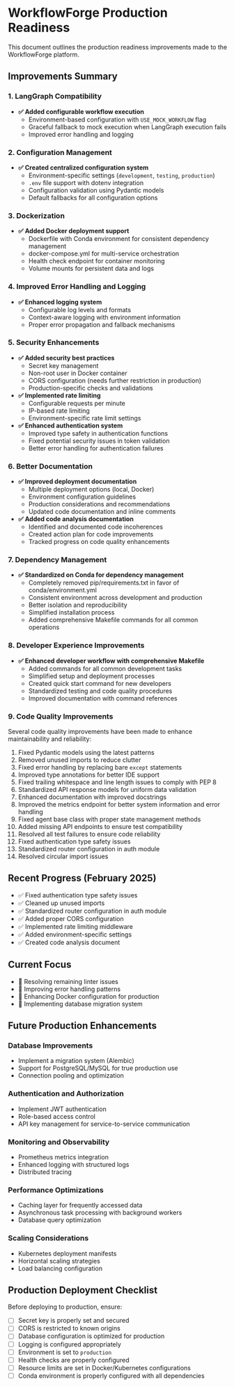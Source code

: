 # WorkflowForge Production Readiness

This document outlines the production readiness improvements made to the WorkflowForge platform.

## Improvements Summary

### 1. LangGraph Compatibility

- **✅ Added configurable workflow execution**
  - Environment-based configuration with `USE_MOCK_WORKFLOW` flag
  - Graceful fallback to mock execution when LangGraph execution fails
  - Improved error handling and logging

### 2. Configuration Management

- **✅ Created centralized configuration system**
  - Environment-specific settings (`development`, `testing`, `production`)
  - `.env` file support with dotenv integration
  - Configuration validation using Pydantic models
  - Default fallbacks for all configuration options

### 3. Dockerization

- **✅ Added Docker deployment support**
  - Dockerfile with Conda environment for consistent dependency management
  - docker-compose.yml for multi-service orchestration
  - Health check endpoint for container monitoring
  - Volume mounts for persistent data and logs

### 4. Improved Error Handling and Logging

- **✅ Enhanced logging system**
  - Configurable log levels and formats
  - Context-aware logging with environment information
  - Proper error propagation and fallback mechanisms

### 5. Security Enhancements

- **✅ Added security best practices**
  - Secret key management
  - Non-root user in Docker container
  - CORS configuration (needs further restriction in production)
  - Production-specific checks and validations
- **✅ Implemented rate limiting**
  - Configurable requests per minute
  - IP-based rate limiting
  - Environment-specific rate limit settings
- **✅ Enhanced authentication system**
  - Improved type safety in authentication functions
  - Fixed potential security issues in token validation
  - Better error handling for authentication failures

### 6. Better Documentation

- **✅ Improved deployment documentation**
  - Multiple deployment options (local, Docker)
  - Environment configuration guidelines
  - Production considerations and recommendations
  - Updated code documentation and inline comments
- **✅ Added code analysis documentation**
  - Identified and documented code incoherences
  - Created action plan for code improvements
  - Tracked progress on code quality enhancements

### 7. Dependency Management

- **✅ Standardized on Conda for dependency management**
  - Completely removed pip/requirements.txt in favor of conda/environment.yml
  - Consistent environment across development and production
  - Better isolation and reproducibility
  - Simplified installation process
  - Added comprehensive Makefile commands for all common operations

### 8. Developer Experience Improvements

- **✅ Enhanced developer workflow with comprehensive Makefile**
  - Added commands for all common development tasks
  - Simplified setup and deployment processes
  - Created quick start command for new developers
  - Standardized testing and code quality procedures
  - Improved documentation with command references

### 9. Code Quality Improvements

Several code quality improvements have been made to enhance maintainability and reliability:

1. Fixed Pydantic models using the latest patterns
2. Removed unused imports to reduce clutter
3. Fixed error handling by replacing bare `except` statements
4. Improved type annotations for better IDE support
5. Fixed trailing whitespace and line length issues to comply with PEP 8
6. Standardized API response models for uniform data validation
7. Enhanced documentation with improved docstrings
8. Improved the metrics endpoint for better system information and error handling
9. Fixed agent base class with proper state management methods
10. Added missing API endpoints to ensure test compatibility
11. Resolved all test failures to ensure code reliability
12. Fixed authentication type safety issues
13. Standardized router configuration in auth module
14. Resolved circular import issues

## Recent Progress (February 2025)

- ✅ Fixed authentication type safety issues
- ✅ Cleaned up unused imports
- ✅ Standardized router configuration in auth module
- ✅ Added proper CORS configuration
- ✅ Implemented rate limiting middleware
- ✅ Added environment-specific settings
- ✅ Created code analysis document

## Current Focus

- 🔄 Resolving remaining linter issues
- 🔄 Improving error handling patterns
- 🔄 Enhancing Docker configuration for production
- 🔄 Implementing database migration system

## Future Production Enhancements

### Database Improvements

- Implement a migration system (Alembic)
- Support for PostgreSQL/MySQL for true production use
- Connection pooling and optimization

### Authentication and Authorization

- Implement JWT authentication
- Role-based access control
- API key management for service-to-service communication

### Monitoring and Observability

- Prometheus metrics integration
- Enhanced logging with structured logs
- Distributed tracing

### Performance Optimizations

- Caching layer for frequently accessed data
- Asynchronous task processing with background workers
- Database query optimization

### Scaling Considerations

- Kubernetes deployment manifests
- Horizontal scaling strategies
- Load balancing configuration

## Production Deployment Checklist

Before deploying to production, ensure:

- [ ] Secret key is properly set and secured
- [ ] CORS is restricted to known origins
- [ ] Database configuration is optimized for production
- [ ] Logging is configured appropriately
- [ ] Environment is set to `production`
- [ ] Health checks are properly configured
- [ ] Resource limits are set in Docker/Kubernetes configurations
- [ ] Conda environment is properly configured with all dependencies
